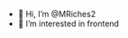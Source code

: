 - 👋 Hi, I’m @MRiches2
- 👀 I’m interested in frontend



<!---
MRiches2/MRiches2 is a ✨ special ✨ repository because its `README.md` (this file) appears on your GitHub profile.
You can click the Preview link to take a look at your changes.
--->
